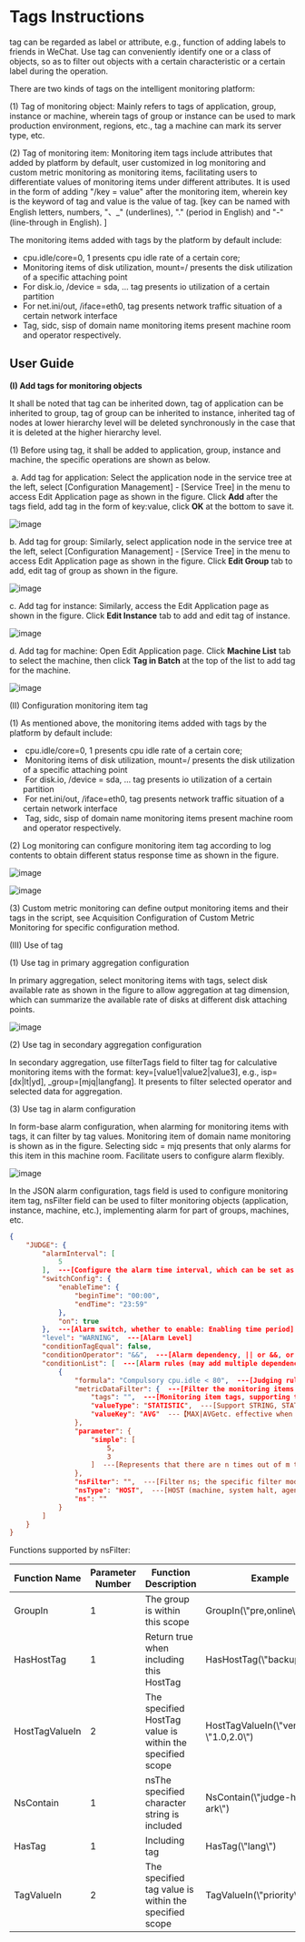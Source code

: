 # Tags Instructions

tag can be regarded as label or attribute, e.g., function of adding labels to friends in WeChat. Use tag can conveniently identify one or a class of objects, so as to filter out objects with a certain characteristic or a certain label during the operation.

There are two kinds of tags on the intelligent monitoring platform:

(1) Tag of monitoring object: Mainly refers to tags of application, group, instance or machine, wherein tags of group or instance can be used to mark production environment, regions, etc., tag a machine can mark its server type, etc.

(2) Tag of monitoring item: Monitoring item tags include attributes that added by platform by default, user customized in log monitoring and custom metric monitoring as monitoring items, facilitating users to differentiate values of monitoring items under different attributes. It is used in the form of adding "/key = value" after the monitoring item, wherein key is the keyword of tag and value is the value of tag. [key can be named with English letters, numbers, "、_" (underlines), "." (period in English) and "-" (line-through in English). ]

The monitoring items added with tags by the platform by default include:

- cpu.idle/core=0, 1 presents cpu idle rate of a certain core;
- Monitoring items of disk utilization, mount=/ presents the disk utilization of a specific attaching point
- For disk.io, /device = sda, ... tag presents io utilization of a certain partition
- For net.ini/out,  /iface=eth0, tag presents network traffic situation of a certain network interface
- Tag, sidc, sisp of domain name monitoring items present machine room and operator respectively.

## User Guide


**(I) Add tags for monitoring objects**

It shall be noted that tag can be inherited down, tag of application can be inherited to group, tag of group can be inherited to instance, inherited tag of nodes at lower hierarchy level will be deleted synchronously in the case that it is deleted at the higher hierarchy level.

(1) Before using tag, it shall be added to application, group, instance and machine, the specific operations are shown as below.

​    a. Add tag for application: Select the application node in the service tree at the left, select [Configuration Management] - [Service Tree] in the menu to access Edit Application page as shown in the figure. Click **Add** after the tags field, add tag in the form of key:value, click **OK** at the bottom to save it.

![image](https://github.com/jdcloudcom/cn/blob/DevOps-guhezhu1/image/DevOps/Operation-Guide52.jpg)

 b. Add tag for group: Similarly, select application node in the service tree at the left, select  [Configuration Management] - [Service Tree] in the menu to access Edit Application page as shown in the figure. Click **Edit Group** tab to add, edit tag of group as shown in the figure.

![image](https://github.com/jdcloudcom/cn/blob/DevOps-guhezhu1/image/DevOps/Operation-Guide53.jpg)

 c. Add tag for instance: Similarly, access the Edit Application page as shown in the figure. Click **Edit Instance** tab to add and edit tag of instance.

![image](https://github.com/jdcloudcom/cn/blob/DevOps-guhezhu1/image/DevOps/Operation-Guide54.jpg)

 d. Add tag for machine: Open Edit Application page. Click **Machine List** tab to select the machine, then click **Tag in Batch** at the top of the list to add tag for the machine.

![image](https://github.com/jdcloudcom/cn/blob/DevOps-guhezhu1/image/DevOps/Operation-Guide55.jpg)

(II) Configuration monitoring item tag

(1) As mentioned above, the monitoring items added with tags by the platform by default include:

- ​      cpu.idle/core=0, 1 presents cpu idle rate of a certain core;
- ​      Monitoring items of disk utilization, mount=/ presents the disk utilization of a specific attaching point
- ​      For disk.io, /device = sda, ... tag presents io utilization of a certain partition
- ​      For net.ini/out,  /iface=eth0, tag presents network traffic situation of a certain network interface
- ​      Tag, sidc, sisp of domain name monitoring items present machine room and operator respectively.

(2) Log monitoring can configure monitoring item tag according to log contents to obtain different status response time as shown in the figure.

![image](https://github.com/jdcloudcom/cn/blob/DevOps-guhezhu1/image/DevOps/Operation-Guide56.JPG)

![image](https://github.com/jdcloudcom/cn/blob/DevOps-guhezhu1/image/DevOps/Operation-Guide57.jpg)

(3) Custom metric monitoring can define output monitoring items and their tags in the script, see Acquisition Configuration of Custom Metric Monitoring for specific configuration method.

(III) Use of tag

(1) Use tag in primary aggregation configuration

In primary aggregation, select monitoring items with tags, select disk available rate as shown in the figure to allow aggregation at tag dimension, which can summarize the available rate of disks at different disk attaching points.

![image](https://github.com/jdcloudcom/cn/blob/DevOps-guhezhu1/image/DevOps/Operation-Guide58.jpg)

(2) Use tag in secondary aggregation configuration

In secondary aggregation, use filterTags field to filter tag for calculative monitoring items with the format: key=[value1|value2|value3], e.g., isp=[dx|lt|yd], \_group=[mjq|langfang]. It presents to filter selected operator and selected data for aggregation.

(3) Use tag in alarm configuration

In form-base alarm configuration, when alarming for monitoring items with tags, it can filter by tag values. Monitoring item of domain name monitoring is shown as in the figure. Selecting sidc = mjq presents that only alarms for this item in this machine room. Facilitate users to configure alarm flexibly.

![image](https://github.com/jdcloudcom/cn/blob/DevOps-guhezhu1/image/DevOps/Operation-Guide59.jpg)

In the JSON alarm configuration, tags field is used to configure monitoring item tag, nsFilter field can be used to filter monitoring objects (application, instance, machine, etc.), implementing alarm for part of groups, machines, etc.

```json
{
	"JUDGE": {
		"alarmInterval": [
			5
		],  ---[Configure the alarm time interval, which can be set as an array (20, 2, 5... trigger time point is the first time, 20 is the interval between the first time and the second time)]
		"switchConfig": {
			"enableTime": {
				"beginTime": "00:00",
				"endTime": "23:59"
			},
			"on": true
		},  ---[Alarm switch, whether to enable: Enabling time period]
		"level": "WARNING",  ---[Alarm Level]
		"conditionTagEqual": false,
		"conditionOperator": "&&",  ---[Alarm dependency, || or &&, or relation, and relation]
		"conditionList": [  ---[Alarm rules (may add multiple dependency rules)]
			{
				"formula": "Compulsory cpu.idle < 80",  ---[Judging rules of monitoring items alarm]
				"metricDataFilter": {  ---[Filter the monitoring items whose statistics type and the tag matching result are true.]
					"tags": "",  ---[Monitoring item tags, supporting the inclusion and exclusion relations. HasTag (1 parameter), NotHasTag, TagValueIn, TagValueNotIn(\"core\", \"1,2,3\") refer to that tag value is only met when it is not in this scope. When the tag field is null, match the monitoring items excluding tags.]
					"valueType": "STATISTIC",  ---[Support STRING, STATISTIC]
					"valueKey": "AVG"  ---【MAX|AVGetc. effective when valueType=STATISTIC]
				},
				"parameter": {
					"simple": [
						5,
						3
					]  ---[Represents that there are n times out of m times that the collected data meets the alarm threshold. When using the sudden increase and decrease alarm, this rule is invalid.]
				},
				"nsFilter": "",  ---[Filter ns; the specific filter modes are in the following table]
				"nsType": "HOST",  ---[HOST (machine, system halt, agent) |INSTANCE (process, port, ssh, log, customization)|APP (aggregation monitoring)|DOMAIN (domain name monitoring)]
				"ns": ""
			}
		]
	}
}
```

Functions supported by nsFilter:

| Function Name       | Parameter Number | Function Description                    | Example                                         |
| -------------- | -------- | --------------------------- | -------------------------------------------- |
| GroupIn        | 1        | The group is within this scope              | GroupIn(\\"pre,online\\"\)                   |
| HasHostTag     | 1        | Return true when including this HostTag       | HasHostTag(\\"backup\\")                     |
| HostTagValueIn | 2        | The specified HostTag value is within the specified scope | HostTagValueIn(\\"version\\", \\"1.0,2.0\\") |
| NsContain      | 1        | nsThe specified character string is included        | NsContain(\\"judge-hawkeye-ark\\")          |
| HasTag         | 1        | Including tag                     | HasTag(\\"lang\\")                           |
| TagValueIn     | 2        | The specified tag value is within the specified scope     | TagValueIn(\\"priority\\",\\"0,1\\")         |

